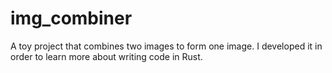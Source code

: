 # img_combiner
A toy project that combines two images to form one image. I developed it in order to learn more about writing code in Rust.
